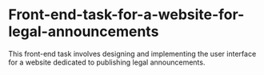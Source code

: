 # Front-end-task-for-a-website-for-legal-announcements
This front-end task involves designing and implementing the user interface for a website dedicated to publishing legal announcements.
